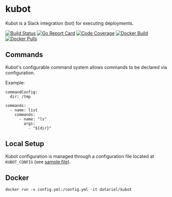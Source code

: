 # kubot
Kubot is a Slack integration (bot) for executing deployments.

[![Build Status](https://travis-ci.org/dotariel/kubot.svg?branch=master)](https://travis-ci.org/dotariel/kubot)
[![Go Report Card](https://goreportcard.com/badge/github.com/dotariel/kubot)](https://goreportcard.com/report/github.com/dotariel/kubot)
[![Code Coverage](https://codecov.io/gh/dotariel/kubot/branch/master/graph/badge.svg)](https://codecov.io/gh/dotariel/kubot)
[![Docker Build](https://img.shields.io/docker/cloud/automated/dotariel/kubot)](https://hub.docker.com/r/dotariel/kubot)
[![Docker Pulls](https://img.shields.io/docker/pulls/dotariel/kubot.svg)](https://hub.docker.com/r/dotariel/kubot)

## Commands
Kubot's configurable command system allows commands to be declared via configuration.

Example:
```
commandConfig:
  dir: /tmp

commands: 
  - name: list
    commands:
      - name: "ls"
        args:
          - "${dir}"
```

## Local Setup
Kubot configuration is managed through a configuration file located at `KUBOT_CONFIG` (see [sample file](config/resources/kubot.yml)).

## Docker

```
docker run -v config.yml:/config.yml -it dotariel/kubot
```